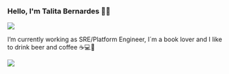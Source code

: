 ### Hello, I'm Talita Bernardes :elf_woman:
[<img src="https://img.shields.io/badge/linkedin-%230077B5.svg?&style=for-the-badge&logo=linkedin&logoColor=white" />](https://www.linkedin.com/in/talits/)

I’m currently working as SRE/Platform Engineer, I´m a book lover and I like to drink beer and coffee ☕💻🍻
<div>
  <div>
    <img align="left" src="https://github-readme-stats.vercel.app/api?username=talits&show_icons=true&theme=material-palenight&count_private=true" />
  </div>
</div>

